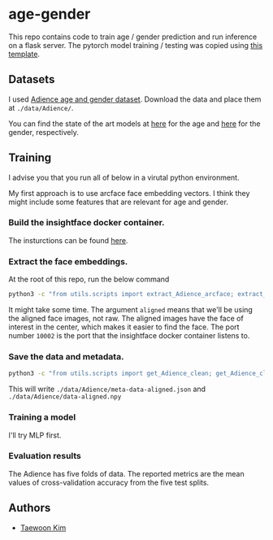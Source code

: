 # age-gender

This repo contains code to train age / gender prediction and run inference on a flask server. The pytorch model training / testing was copied using [this template](https://github.com/victoresque/pytorch-template).

## Datasets

I used [Adience age and gender dataset](https://talhassner.github.io/home/projects/Adience/Adience-data.html). Download the data and place them at `./data/Adience/`.

You can find the state of the art models at [here](https://paperswithcode.com/sota/age-and-gender-classification-on-adience-age) for the age and [here](https://paperswithcode.com/sota/age-and-gender-classification-on-adience) for the gender, respectively.

## Training

I advise you that you run all of below in a virutal python environment.

My first approach is to use arcface face embedding vectors. I think they might include some features that are relevant for age and gender.

### Build the insightface docker container.

The insturctions can be found [here](https://github.com/Taeert/insightface/blob/main/README-taeert.md). 

### Extract the face embeddings.

At the root of this repo, run the below command

```bash
python3 -c "from utils.scripts import extract_Adience_arcface; extract_Adience_arcface('aligned', 10002)"
```

It might take some time. The argument `aligned` means that we'll be using the aligned face images, not raw. The aligned images have the face of interest in the center, which makes it easier to find the face. The port number `10002` is the port that the insightface docker container listens to.


### Save the data and metadata.

```bash
python3 -c "from utils.scripts import get_Adience_clean; get_Adience_clean('aligned')"
```

This will write `./data/Adience/meta-data-aligned.json` and `./data/Adience/data-aligned.npy`

### Training a model

I'll try MLP first.

### Evaluation results

The Adience has five folds of data. The reported metrics are the mean values of cross-validation accuracy from the five test splits.

## Authors

* [Taewoon Kim](https://taewoonkim.com/) 